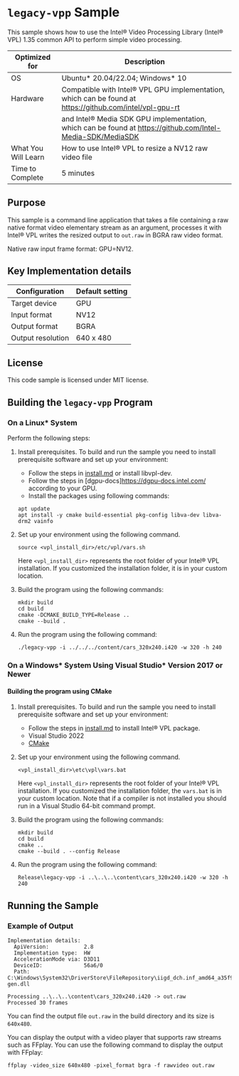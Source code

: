 # `legacy-vpp` Sample

This sample shows how to use the Intel® Video Processing Library (Intel® VPL) 1.35 common API to
perform simple video processing.

| Optimized for    | Description
|----------------- | ----------------------------------------
| OS               | Ubuntu* 20.04/22.04; Windows* 10
| Hardware         | Compatible with Intel® VPL GPU implementation, which can be found at https://github.com/intel/vpl-gpu-rt 
|                  | and Intel® Media SDK GPU implementation, which can be found at https://github.com/Intel-Media-SDK/MediaSDK
| What You Will Learn | How to use Intel® VPL to resize a NV12 raw video file
| Time to Complete | 5 minutes


## Purpose

This sample is a command line application that takes a file containing a raw
native format video elementary stream as an argument, processes it with Intel® VPL
writes the resized output to `out.raw` in BGRA raw video format.

Native raw input frame format: GPU=NV12.

## Key Implementation details

| Configuration     | Default setting
| ----------------- | ----------------------------------
| Target device     | GPU
| Input format      | NV12
| Output format     | BGRA
| Output resolution | 640 x 480


## License

This code sample is licensed under MIT license.


## Building the `legacy-vpp` Program

### On a Linux* System

Perform the following steps:

1. Install prerequisites. To build and run the sample you need to
   install prerequisite software and set up your environment:

   - Follow the steps in [install.md](https://github.com/intel/libvpl/blob/master/INSTALL.md) or install libvpl-dev.
   - Follow the steps in [dgpu-docs]https://dgpu-docs.intel.com/ according to your GPU.
   - Install the packages using following commands:
   ```
   apt update
   apt install -y cmake build-essential pkg-config libva-dev libva-drm2 vainfo
   ```

2. Set up your environment using the following command.
   ```
   source <vpl_install_dir>/etc/vpl/vars.sh
   ```
   Here `<vpl_install_dir>` represents the root folder of your Intel® VPL
   installation.  If you customized the
   installation folder, it is in your custom location.

3. Build the program using the following commands:
   ```
   mkdir build
   cd build
   cmake -DCMAKE_BUILD_TYPE=Release ..
   cmake --build .
   ```

4. Run the program using the following command:
   ```
   ./legacy-vpp -i ../../../content/cars_320x240.i420 -w 320 -h 240
   ```


### On a Windows* System Using Visual Studio* Version 2017 or Newer

#### Building the program using CMake

1. Install prerequisites. To build and run the sample you need to
   install prerequisite software and set up your environment:

   - Follow the steps in [install.md](https://github.com/intel/libvpl/blob/master/INSTALL.md) to install Intel® VPL package.
   - Visual Studio 2022
   - [CMake](https://cmake.org)

2. Set up your environment using the following command.
   ```
   <vpl_install_dir>\etc\vpl\vars.bat
   ```
   Here `<vpl_install_dir>` represents the root folder of your Intel® VPL
   installation. If you customized the installation
   folder, the `vars.bat` is in your custom location.  Note that if a
   compiler is not installed you should run in a Visual
   Studio 64-bit command prompt.

3. Build the program using the following commands:
   ```
   mkdir build
   cd build
   cmake ..
   cmake --build . --config Release
   ```

4. Run the program using the following command:
   ```
   Release\legacy-vpp -i ..\..\..\content\cars_320x240.i420 -w 320 -h 240
   ```


## Running the Sample

### Example of Output

```
Implementation details:
  ApiVersion:           2.8
  Implementation type:  HW
  AccelerationMode via: D3D11
  DeviceID:             56a6/0
  Path: C:\Windows\System32\DriverStore\FileRepository\iigd_dch.inf_amd64_a35f92e9f7f89b10\libmfx64-gen.dll

Processing ..\..\..\content\cars_320x240.i420 -> out.raw
Processed 30 frames
```

You can find the output file `out.raw` in the build directory and its size is `640x480`.

You can display the output with a video player that supports raw streams such as
FFplay. You can use the following command to display the output with FFplay:

```
ffplay -video_size 640x480 -pixel_format bgra -f rawvideo out.raw
```

